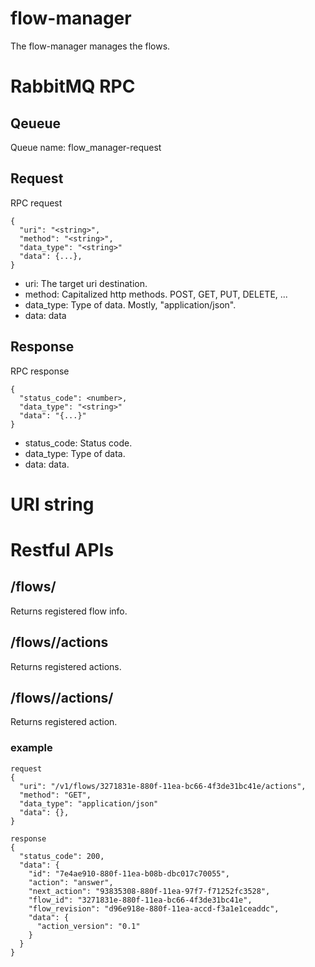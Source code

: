 # flow-manager

The flow-manager manages the flows.

# RabbitMQ RPC

## Qeueue
Queue name: flow_manager-request

## Request
RPC request
```
{
  "uri": "<string>",
  "method": "<string>",
  "data_type": "<string>"
  "data": {...},
}
```
* uri: The target uri destination.
* method: Capitalized http methods. POST, GET, PUT, DELETE, ...
* data_type: Type of data. Mostly, "application/json".
* data: data

## Response
RPC response
```
{
  "status_code": <number>,
  "data_type": "<string>"
  "data": "{...}"
}
```
* status_code: Status code.
* data_type: Type of data.
* data: data.

# URI string

# Restful APIs


## /flows/<flow-id>
Returns registered flow info.

## /flows/<flow-id>/actions
Returns registered actions.

## /flows/<flow-id>/actions/<action-id>
Returns registered action.

### example
```
request
{
  "uri": "/v1/flows/3271831e-880f-11ea-bc66-4f3de31bc41e/actions",
  "method": "GET",
  "data_type": "application/json"
  "data": {},
}

response
{
  "status_code": 200,
  "data": {
    "id": "7e4ae910-880f-11ea-b08b-dbc017c70055",
    "action": "answer",
    "next_action": "93835308-880f-11ea-97f7-f71252fc3528",
    "flow_id": "3271831e-880f-11ea-bc66-4f3de31bc41e",
    "flow_revision": "d96e918e-880f-11ea-accd-f3a1e1ceaddc",
    "data": {
      "action_version": "0.1"
    }
  }
}
```
